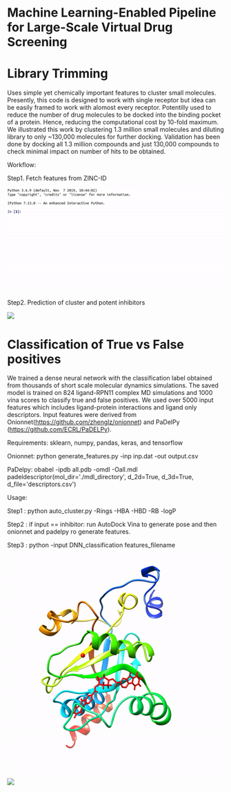 # Machine Learning-Enabled Pipeline for Large-Scale Virtual Drug Screening

# Library Trimming
Uses simple yet chemically important features to cluster small molecules. Presently, this code is designed to work with single receptor but idea can be easily framed to work with alomost every receptor. Potentilly used to reduce the number of drug molecules to be docked into the binding pocket of a protein. Hence, reducing the computational cost by 10-fold maximum.
We illustrated this work by clustering 1.3 million small molecules and diluting library to only ~130,000 molecules for further docking. Validation has been done by docking all 1.3 million compounds and just 130,000 compounds to check minimal impact on number of hits to be obtained.

Workflow:

Step1. Fetch features from ZINC-ID

![](./tutorials/fetch_zn.gif)

Step2. Prediction of cluster and potent inhibitors

![](./tutorials/cluster.gif)


# Classification of True vs False positives
We trained a dense neural network with the classification label obtained from thousands of short scale molecular dynamics simulations. The saved model is trained on 824 ligand-RPN11 complex MD simulations and 1000 vina scores to classify true and false positives. We used over 5000 input features which includes ligand-protein interactions and ligand only descriptors. Input features were derived from Onionnet(https://github.com/zhenglz/onionnet) and PaDelPy (https://github.com/ECRL/PaDELPy).

Requirements:
sklearn, numpy, pandas, keras, and tensorflow

Onionnet:
python generate_features.py -inp inp.dat -out output.csv
  
PaDelpy:
obabel -ipdb all.pdb -omdl -Oall.mdl
padeldescriptor(mol_dir='./mdl_directory', d_2d=True, d_3d=True, d_file='descriptors.csv')

Usage:

Step1 : python auto_cluster.py -Rings -HBA -HBD -RB -logP

Step2 : if input == inhibitor: run AutoDock Vina to generate pose and then onionnet and padelpy ro generate features.

Step3 : python  -input DNN_classification features_filename

![](./example_data/tp.gif) ![](./example_data/fp.gif)


